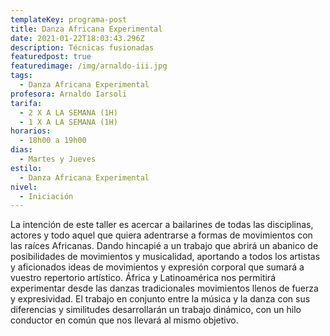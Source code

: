 ```yaml
---
templateKey: programa-post
title: Danza Africana Experimental
date: 2021-01-22T18:03:43.296Z
description: Técnicas fusionadas
featuredpost: true
featuredimage: /img/arnaldo-iii.jpg
tags:
  - Danza Africana Experimental
profesora: Arnaldo Iarsoli
tarifa:
  - 2 X A LA SEMANA (1H)
  - 1 X A LA SEMANA (1H)
horarios:
  - 18h00 a 19h00
dias:
  - Martes y Jueves
estilo:
  - Danza Africana Experimental
nivel:
  - Iniciación
---
```

<!--StartFragment-->

La intención de este taller es acercar a bailarines de todas las disciplinas, actores y todo aquel que quiera adentrarse a formas de movimientos con las raíces Africanas. Dando hincapié a un trabajo que abrirá un abanico de posibilidades de movimientos y musicalidad, aportando a todos los artistas y aficionados ideas de movimientos y expresión corporal que sumará a vuestro repertorio artístico. África y Latinoamérica nos permitirá experimentar desde las danzas tradicionales movimientos llenos de fuerza y expresividad. El trabajo en conjunto entre la música y la danza con sus diferencias y similitudes desarrollarán un trabajo dinámico, con un hilo conductor en común que nos llevará al mismo objetivo.

<!--EndFragment-->